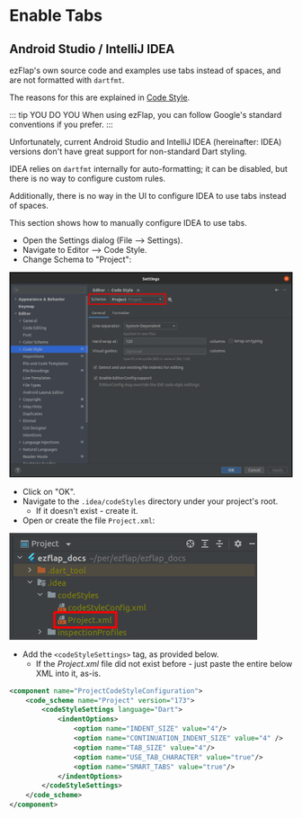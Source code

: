 
# Enable Tabs
## Android Studio / IntelliJ IDEA
ezFlap's own source code and examples use tabs instead of spaces, and are not formatted with `dartfmt`.

The reasons for this are explained in [Code Style](/misc/code-style/code-style.html).

::: tip YOU DO YOU
When using ezFlap, you can follow Google's standard conventions if you prefer.
:::

Unfortunately, current Android Studio and IntelliJ IDEA (hereinafter: IDEA) versions don't have great support for
non-standard Dart styling.

IDEA relies on `dartfmt` internally for auto-formatting; it can be disabled, but there is no way to configure custom
rules.

Additionally, there is no way in the UI to configure IDEA to use tabs instead of spaces.

This section shows how to manually configure IDEA to use tabs.

 * Open the Settings dialog (File --> Settings).
 * Navigate to Editor --> Code Style.
 * Change Schema to "Project":

![CodeStyleSchema.png](./assets/CodeStyleSchema.png)

 * Click on "OK".
 * Navigate to the `.idea/codeStyles` directory under your project's root.
   * If it doesn't exist - create it.
 * Open or create the file `Project.xml`:

![CodeStylePath.png](./assets/CodeStylePath.png)

 * Add the `<codeStyleSettings>` tag, as provided below.
   * If the _Project.xml_ file did not exist before - just paste the entire below XML into it, as-is.

```xml
<component name="ProjectCodeStyleConfiguration">
	<code_scheme name="Project" version="173">
		<codeStyleSettings language="Dart">
			<indentOptions>
				<option name="INDENT_SIZE" value="4"/>
				<option name="CONTINUATION_INDENT_SIZE" value="4" />
				<option name="TAB_SIZE" value="4"/>
				<option name="USE_TAB_CHARACTER" value="true"/>
				<option name="SMART_TABS" value="true"/>
			</indentOptions>
		</codeStyleSettings>
	</code_scheme>
</component>
```
